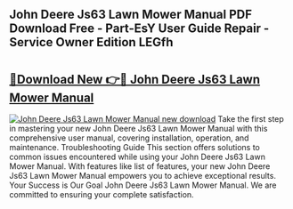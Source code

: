 ## John Deere Js63 Lawn Mower Manual PDF Download Free - Part-EsY User Guide Repair - Service Owner Edition LEGfh

# <h2><a href="http://bc90714.oget.top/?id=John+Deere+Js63+Lawn+Mower+Manual">🔗Download New 👉🔴 John Deere Js63 Lawn Mower Manual</a></h2>

[![John Deere Js63 Lawn Mower Manual new download](https://i.imgur.com/5g1atiW.png)](http://bc90714.oget.top/?id=John+Deere+Js63+Lawn+Mower+Manual)
Take the first step in mastering your new John Deere Js63 Lawn Mower Manual with this comprehensive user manual, covering installation, operation, and maintenance. Troubleshooting Guide This section offers solutions to common issues encountered while using your John Deere Js63 Lawn Mower Manual. With features like list of features, your new John Deere Js63 Lawn Mower Manual empowers you to achieve exceptional results. Your Success is Our Goal John Deere Js63 Lawn Mower Manual. We are committed to ensuring your complete satisfaction.
